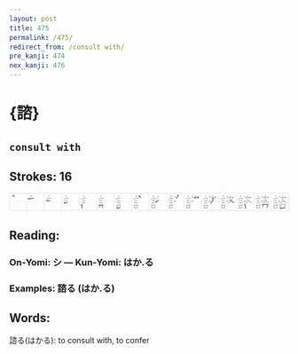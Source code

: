 ```yaml
---
layout: post
title: 475
permalink: /475/
redirect_from: /consult with/
pre_kanji: 474
nex_kanji: 476
---
```


# {諮}

## `consult with`

## Strokes: 16

<div class="stroke"><img src="../images/E8ABAE.png" /></div>

## Reading:

### On-Yomi: シ &mdash; Kun-Yomi: はか.る

### Examples: 諮る (はか.る)

## Words:

諮る(はかる): to consult with, to confer

